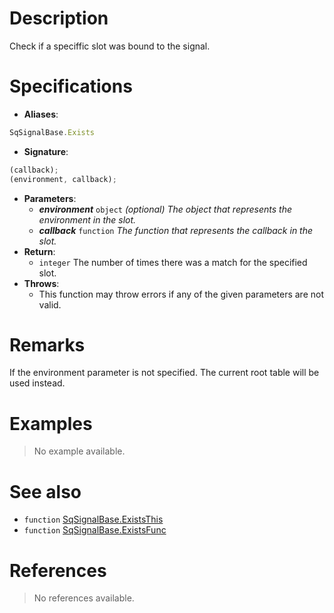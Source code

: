 # Description

Check if a speciffic slot was bound to the signal.

# Specifications

* **Aliases**:
```js
SqSignalBase.Exists
```
* **Signature**:
```js
(callback);
(environment, callback);
```
* **Parameters**:
	* **_environment_** `object` *(optional) The object that represents the environment in the slot.*
	* **_callback_** `function` *The function that represents the callback in the slot.*
* **Return**:
	* `integer` The number of times there was a match for the specified slot.
* **Throws**:
	* This function may throw errors if any of the given parameters are not valid.

# Remarks

If the environment parameter is not specified. The current root table will be used instead.

# Examples

> No example available.

# See also

* `function` [SqSignalBase.ExistsThis](Function.SqSignalBase.ExistsThis)
* `function` [SqSignalBase.ExistsFunc](Function.SqSignalBase.ExistsFunc)

# References

> No references available.
